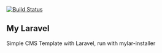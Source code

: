 [![Build Status](https://travis-ci.org/vietdien2005/mylar.svg?branch=master)](https://travis-ci.org/vietdien2005/mylar)
## My Laravel 

Simple CMS Template with Laravel, run with mylar-installer 

